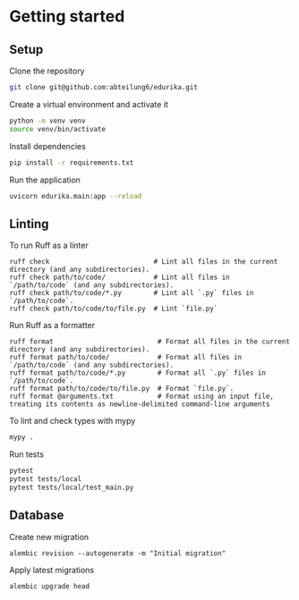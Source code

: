 # Getting started

## Setup

Clone the repository

```bash
git clone git@github.com:abteilung6/edurika.git
```

Create a virtual environment and activate it

```bash
python -m venv venv
source venv/bin/activate
```

Install dependencies

```bash
pip install -r requirements.txt
```

Run the application

```bash
uvicorn edurika.main:app --reload
```

## Linting

To run Ruff as a linter
```
ruff check                          # Lint all files in the current directory (and any subdirectories).
ruff check path/to/code/            # Lint all files in `/path/to/code` (and any subdirectories).
ruff check path/to/code/*.py        # Lint all `.py` files in `/path/to/code`.
ruff check path/to/code/to/file.py  # Lint `file.py`
```

Run Ruff as a formatter
```
ruff format                          # Format all files in the current directory (and any subdirectories).
ruff format path/to/code/            # Format all files in `/path/to/code` (and any subdirectories).
ruff format path/to/code/*.py        # Format all `.py` files in `/path/to/code`.
ruff format path/to/code/to/file.py  # Format `file.py`.
ruff format @arguments.txt           # Format using an input file, treating its contents as newline-delimited command-line arguments
```

To lint and check types with mypy

```bash
mypy .
```

Run tests

```bash
pytest
pytest tests/local
pytest tests/local/test_main.py
```

## Database

Create new migration
```
alembic revision --autogenerate -m "Initial migration"
```

Apply latest migrations
```
alembic upgrade head
```
